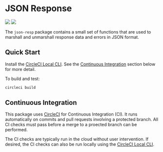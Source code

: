 # JSON Response

<a href="https://circleci.com/gh/sylabs/workflows/json-resp"><img src="https://circleci.com/gh/sylabs/json-resp.svg?style=shield&circle-token=48bc85b347052f2de57405ab063b0d8b96c7059d"></a>
<a href="https://app.zenhub.com/workspace/o/sylabs/json-resp/boards"><img src="https://raw.githubusercontent.com/ZenHubIO/support/master/zenhub-badge.png"></a>

The `json-resp` package contains a small set of functions that are used to marshall and unmarshall response data and errors in JSON format.

## Quick Start

Install the [CircleCI Local CLI](https://circleci.com/docs/2.0/local-cli/). See the [Continuous Integration](#continuous-integration) section below for more detail.

To build and test:

```sh
circleci build
```

## Continuous Integration

This package uses [CircleCI](https://circleci.com) for Continuous Integration (CI). It runs automatically on commits and pull requests involving a protected branch. All CI checks must pass before a merge to a proected branch can be performed.

The CI checks are typically run in the cloud without user intervention. If desired, the CI checks can also be run locally using the [CircleCI Local CLI](https://circleci.com/docs/2.0/local-cli/).
